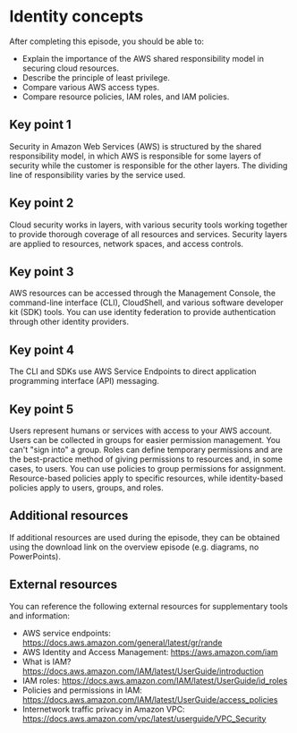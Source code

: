 # Identity concepts

After completing this episode, you should be able to:

+ Explain the importance of the AWS shared responsibility model in securing cloud resources.
+ Describe the principle of least privilege.
+ Compare various AWS access types.
+ Compare resource policies, IAM roles, and IAM policies.

## Key point 1

Security in Amazon Web Services (AWS) is structured by the shared responsibility model, in which AWS is responsible for some layers of security while the customer is responsible for the other layers. The dividing line of responsibility varies by the service used.

## Key point 2

Cloud security works in layers, with various security tools working together to provide thorough coverage of all resources and services. Security layers are applied to resources, network spaces, and access controls.

## Key point 3

AWS resources can be accessed through the Management Console, the command-line interface (CLI), CloudShell, and various software developer kit (SDK) tools. You can use identity federation to provide authentication through other identity providers.

## Key point 4

The CLI and SDKs use AWS Service Endpoints to direct application programming interface (API) messaging.

## Key point 5

Users represent humans or services with access to your AWS account. Users can be collected in groups for easier permission management. You can't "sign into" a group. Roles can define temporary permissions and are the best-practice method of giving permissions to resources and, in some cases, to users. You can use policies to group permissions for assignment. Resource-based policies apply to specific resources, while identity-based policies apply to users, groups, and roles.

## Additional resources

If additional resources are used during the episode, they can be obtained using the download link on the overview episode (e.g. diagrams, no PowerPoints).

## External resources

You can reference the following external resources for supplementary tools and information:

+ AWS service endpoints: <https://docs.aws.amazon.com/general/latest/gr/rande>
+ AWS Identity and Access Management: <https://aws.amazon.com/iam>
+ What is IAM? https://docs.aws.amazon.com/IAM/latest/UserGuide/introduction
+ IAM roles: <https://docs.aws.amazon.com/IAM/latest/UserGuide/id_roles>
+ Policies and permissions in IAM: <https://docs.aws.amazon.com/IAM/latest/UserGuide/access_policies>
+ Internetwork traffic privacy in Amazon VPC: <https://docs.aws.amazon.com/vpc/latest/userguide/VPC_Security>
